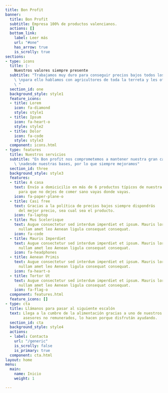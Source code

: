```yaml
---
title: Bon Profit
banner:
  title: Bon Profit
  subtitle: Empresa 100% de productos valencianos.
  actions: []
  bottom_link:
    label: Leer más
    url: "#one"
    has_arrow: true
    is_scrolly: true
sections:
- type: icons
  title: |-
    Nuestros valores siempre presente
  subtitle: "Trabajamos muy duro para conseguir precios bajos todos los días,
    \ \npara ello hablamos con agricultores de toda la terreta y les ofrecemos el mejor precio.
    \ "
  section_id: one
  background_style: style1
  feature_icons:
  - title: Lorem
    icon: fa-diamond
    style: style1
  - title: Ipsum
    icon: fa-heart-o
    style: style2
  - title: Dolor
    icon: fa-code
    style: style3
  component: icons.html
- type: features
  title: Nuestros servicios
  subtitle: "En Bon profit nos comprometemos a mantener nuestra gran calidad
    \ \nadesde nuestras bases, por lo que siempre mejoramos"
  section_id: three
  background_style: style3
  features:
  - title: A casa
    text: Envío a domicicilio en más de 6 productos típicos de nuestra despensa
      para que no dejes de comer sano vayas donde vayas.
    icon: fa-paper-plane-o
  - title: Casi free
    text: Gracias a la política de precios bajos siempre dispondrás 
      del mejor precio, sea cual sea el producto.
    icon: fa-laptop
  - title: Mus Scelerisque
    text: Augue consectetur sed interdum imperdiet et ipsum. Mauris lorem tincidunt
      nullam amet leo Aenean ligula consequat consequat.
    icon: fa-code
  - title: Mauris Imperdiet
    text: Augue consectetur sed interdum imperdiet et ipsum. Mauris lorem tincidunt
      nullam amet leo Aenean ligula consequat consequat.
    icon: fa-headphones
  - title: Aenean Primis
    text: Augue consectetur sed interdum imperdiet et ipsum. Mauris lorem tincidunt
      nullam amet leo Aenean ligula consequat consequat.
    icon: fa-heart-o
  - title: Tortor Ut
    text: Augue consectetur sed interdum imperdiet et ipsum. Mauris lorem tincidunt
      nullam amet leo Aenean ligula consequat consequat.
    icon: fa-flag-o
  component: features.html
  feature_icons: []
- type: cta
  title: Llámanos para pasar al siguiente escalón
  text: Llega a la cumbre de la alimentación gracias a uno de nuestros
        asesores no remunerados, lo hacen porque disfrután ayudando.
  section_id: cta
  background_style: style4
  actions:
  - label: Contacta
    url: "/generic"
    is_scrolly: false
    is_primary: true
  component: cta.html
layout: home
menu:
  main:
    name: Inicio
    weight: 1

---
```

